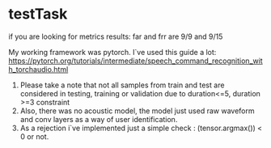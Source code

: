 # testTask

if you are looking for metrics results:
far and frr are 9/9 and 9/15 

My working framework was pytorch. I`ve used this guide a lot: https://pytorch.org/tutorials/intermediate/speech_command_recognition_with_torchaudio.html
1. Please take a note that not all samples from train and test are considered in testing, training or validation 
due to duration<=5, duration >=3 constraint
2. Also, there was no acoustic model, the model just used raw waveform and conv layers as a way of user identification.
3. As a rejection i`ve implemented just a simple check : (tensor.argmax()) < 0 or not. 
